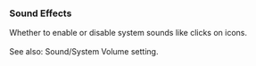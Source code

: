 ### Sound Effects

Whether to enable or disable system sounds like clicks on icons.\
\
See also: Sound/System Volume setting.
